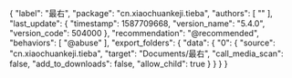{
  "label": "最右",
  "package": "cn.xiaochuankeji.tieba",
  "authors": [
    ""
  ],
  "last_update": {
    "timestamp": 1587709668,
    "version_name": "5.4.0",
    "version_code": 504000
  },
  "recommendation": "@recommended",
  "behaviors": [
    "@abuse"
  ],
  "export_folders": {
    "data": {
      "0": {
        "source": "cn.xiaochuankeji.tieba",
        "target": "Documents/最右",
        "call_media_scan": false,
        "add_to_downloads": false,
        "allow_child": true
      }
    }
  }
}
